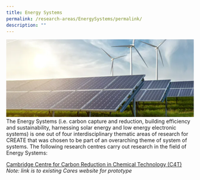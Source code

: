 ```yaml
---
title: Energy Systems
permalink: /research-areas/EnergySystems/permalink/
description: ""
---
```

![](/images/Research%20Areas/EnergySystems.png)
The Energy Systems (i.e. carbon capture and reduction, building efficiency and sustainability, harnessing solar energy and low energy electronic systems) is one out of four interdisciplinary thematic areas of research for CREATE that was chosen to be part of an overarching theme of system of systems. The following research centres carry out research in the field of Energy Systems:


[Cambridge Centre for Carbon Reduction in Chemical Technology (C4T)](https://safe.menlosecurity.com/https://www.create.edu.sg/about-create/research-centres/cares)   
*Note: link is to existing Cares website for prototype*
